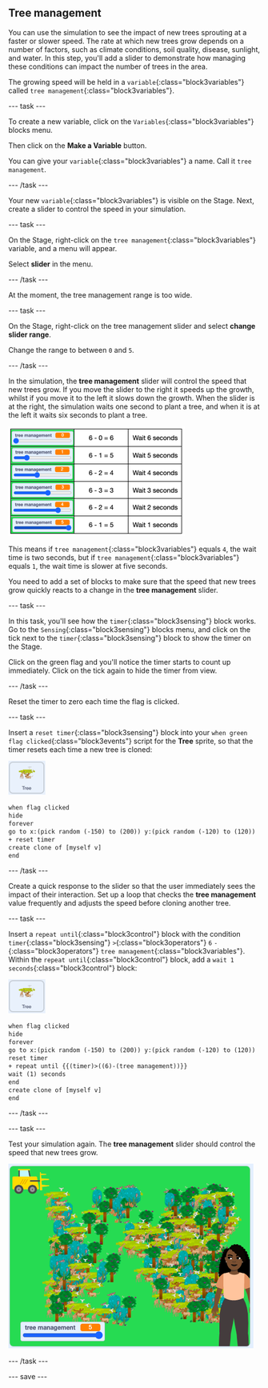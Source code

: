 ## Tree management

You can use the simulation to see the impact of new trees sprouting at a faster or slower speed. The rate at which new trees grow depends on a number of factors, such as climate conditions, soil quality, disease, sunlight, and water. In this step, you'll add a slider to demonstrate how managing these conditions can impact the number of trees in the area. 

The growing speed will be held in a `variable`{:class="block3variables"} called `tree management`{:class="block3variables"}.

--- task ---

To create a new variable, click on the `Variables`{:class="block3variables"} blocks menu.

Then click on the **Make a Variable** button.

You can give your `variable`{:class="block3variables"} a name. Call it `tree management`.

--- /task ---

Your new `variable`{:class="block3variables"} is visible on the Stage. Next, create a slider to control the speed in your simulation.

--- task ---

On the Stage, right-click on the `tree management`{:class="block3variables"} variable, and a menu will appear.

Select **slider** in the menu.

--- /task ---

At the moment, the tree management range is too wide.

--- task ---

On the Stage, right-click on the tree management slider and select **change slider range**.

Change the range to between `0` and `5`.

--- /task ---

In the simulation, the **tree management** slider will control the speed that new trees grow. If you move the slider to the right it speeds up the growth, whilst if you move it to the left it slows down the growth. When the slider is at the right, the simulation waits one second to plant a tree, and when it is at the left it waits six seconds to plant a tree.

 ![image of the slider maths](images/slider-maths.png)

This means if `tree management`{:class="block3variables"} equals `4`, the wait time is two seconds, but if `tree management`{:class="block3variables"} equals `1`, the wait time is slower at five seconds. 

You need to add a set of blocks to make sure that the speed that new trees grow quickly reacts to a change in the **tree management** slider.  

--- task ---

In this task, you'll see how the `timer`{:class="block3sensing"} block works. Go to the `Sensing`{:class="block3sensing"} blocks menu, and click on the tick next to the `timer`{:class="block3sensing"} block to show the timer on the Stage. 

Click on the green flag and you'll notice the timer starts to count up immediately. Click on the tick again to hide the timer from view. 

--- /task ---

Reset the timer to zero each time the flag is clicked.

--- task ---

Insert a `reset timer`{:class="block3sensing"} block into your `when green flag clicked`{:class="block3events"} script for the **Tree** sprite, so that the timer resets each time a new tree is cloned: 

![image of the Tree sprite](images/tree-sprite.png)

```blocks3
when flag clicked
hide
forever
go to x:(pick random (-150) to (200)) y:(pick random (-120) to (120))
+ reset timer
create clone of [myself v]
end
```

--- /task ---

Create a quick response to the slider so that the user immediately sees the impact of their interaction. Set up a loop that checks the **tree management** value frequently and adjusts the speed before cloning another tree.

--- task ---

Insert a `repeat until`{:class="block3control"} block with the condition `timer`{:class="block3sensing"} `>`{:class="block3operators"} `6` `-`{:class="block3operators"} `tree management`{:class="block3variables"}.  Within the `repeat until`{:class="block3control"} block, add a `wait 1 seconds`{:class="block3control"} block:

![image of the Tree sprite](images/tree-sprite.png)

```blocks3
when flag clicked
hide
forever
go to x:(pick random (-150) to (200)) y:(pick random (-120) to (120))
reset timer
+ repeat until {{(timer)>((6)-(tree management))}}
wait (1) seconds
end
create clone of [myself v]
end
```
--- /task ---

--- task ---

Test your simulation again. The **tree management** slider should control the speed that new trees grow.

![image of a busy forest](images/busy-forest.png)

--- /task ---

--- save ---

